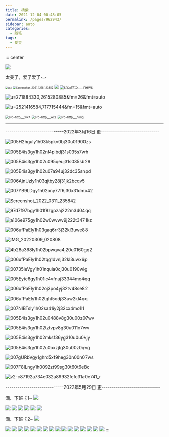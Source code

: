 ```yaml
---
title: 杨紫
date: 2021-12-04 00:48:05
permalink: /pages/962943/
sidebar: auto
categories:
  - 随笔
tags:
  - 爱豆 
---
```


::: center

![](https://gimg2.baidu.com/image_search/src=http%3A%2F%2Fc-ssl.duitang.com%2Fuploads%2Fitem%2F201908%2F18%2F20190818170939_ulcti.thumb.400_0.jpg&refer=http%3A%2F%2Fc-ssl.duitang.com&app=2002&size=f9999,10000&q=a80&n=0&g=0n&fmt=jpeg?sec=1641141900&t=89e5e57f550bd4642b4b13158c77a137)

太美了，爱了爱了-_-

<img src="https://cdn.jsdelivr.net/gh/Ldi123/my-image@master/20211215/abc.475xag3vd1s0.jpg" alt="abc" style="zoom:50%;" />

<img src="https://cdn.jsdelivr.net/gh/Ldi123/my-image@master/杨紫奥宝/Screenshot_2021_1216_123852.flr49fcisg8.png" alt="Screenshot_2021_1216_123852" style="zoom:60%;" />

<img src="https://cdn.jsdelivr.net/gh/Ldi123/my-image@master/%E6%9D%A8%E7%B4%AB%E5%A5%A5%E5%AE%9D/src=http___qqpublic.7l0leleki100.webp" style="zoom:80%;" />



<img src="https://cdn.jsdelivr.net/gh/Ldi123/my-image@master/杨紫奥宝/src=http___inews.kx9kgrj9o00.webp" alt="src=http___inews" style="zoom:80%;" />

![u=271884330,2615280885&fm=26&fmt=auto](https://cdn.jsdelivr.net/gh/Ldi123/my-image@master/杨紫奥宝/u=271884330,2615280885&fm=26&fmt=auto.6asng7519u80.webp)

![u=2521416584,717715444&fm=15&fmt=auto](https://cdn.jsdelivr.net/gh/Ldi123/my-image@master/杨紫奥宝/u=2521416584,717715444&fm=15&fmt=auto.2nva08zrba00.webp)

<img src="https://cdn.jsdelivr.net/gh/Ldi123/my-image@master/杨紫奥宝/src=http___wx4.53pn9s0ufbk0.jpg" alt="src=http___wx4" style="zoom: 67%;" />

<img src="https://cdn.jsdelivr.net/gh/Ldi123/my-image@master/杨紫奥宝/src=http___wx2.3gaikntn6t80.jpg" alt="src=http___wx2" style="zoom:67%;" />

<img src="https://cdn.jsdelivr.net/gh/Ldi123/my-image@master/杨紫奥宝/src=http___nimg.2e9dgnofo91c.jpg" alt="src=http___nimg" style="zoom: 67%;" />

------

-----------------------------2022年3月16日 更-----------------------------

![005H2hguly1h03k5pkv0bj30u01900zs](https://cdn.jsdelivr.net/gh/Ldi123/my-image@master/yz-love/005H2hguly1h03k5pkv0bj30u01900zs.jpg)

![005E4is3gy1h02nf4pibdj31s035s7wh](https://cdn.jsdelivr.net/gh/Ldi123/my-image@master/yz-love/005E4is3gy1h02nf4pibdj31s035s7wh.jpg)

![005E4is3gy1h02u095qeuj31s035sb29](https://cdn.jsdelivr.net/gh/Ldi123/my-image@master/yz-love/005E4is3gy1h02u095qeuj31s035sb29.jpg)

![005E4is3gy1h02u07a94uj32dc35snpd](https://cdn.jsdelivr.net/gh/Ldi123/my-image@master/yz-love/005E4is3gy1h02u07a94uj32dc35snpd.jpg)

![006AjnUzly1h03qjtby28j31jk2bcqv5](https://cdn.jsdelivr.net/gh/Ldi123/my-image@master/yz-love/006AjnUzly1h03qjtby28j31jk2bcqv5.jpg)

![007YB9LDgy1h02ony77f6j30x31dmx42](https://cdn.jsdelivr.net/gh/Ldi123/my-image@master/yz-love/007YB9LDgy1h02ony77f6j30x31dmx42.jpg)

![Screenshot_2022_0311_235842](https://cdn.jsdelivr.net/gh/Ldi123/my-image@master/yz-love/Screenshot_2022_0311_235842.png)

![97d7f97bgy1h01f8zgpzaj222m3404qq](https://cdn.jsdelivr.net/gh/Ldi123/my-image@master/yz-love/97d7f97bgy1h01f8zgpzaj222m3404qq.jpg)

![a106e975gy1h02w0wvwv9j222t3471kz](https://cdn.jsdelivr.net/gh/Ldi123/my-image@master/yz-love/a106e975gy1h02w0wvwv9j222t3471kz.jpg)

![006ufPaEly1h03gaq6rr3j32kl3uwe88](https://cdn.jsdelivr.net/gh/Ldi123/my-image@master/yz-love/006ufPaEly1h03gaq6rr3j32kl3uwe88.jpg)

![IMG_20220309_020808](https://cdn.jsdelivr.net/gh/Ldi123/my-image@master/yz-love/IMG_20220309_020808.jpg)

![4b28a368ly1h02bpwqva4j20u0160gq2](https://cdn.jsdelivr.net/gh/Ldi123/my-image@master/yz-love/4b28a368ly1h02bpwqva4j20u0160gq2.jpg)

![006ufPaEly1h02tqg1dvnj32kl3uwx6p](https://cdn.jsdelivr.net/gh/Ldi123/my-image@master/yz-love/006ufPaEly1h02tqg1dvnj32kl3uwx6p.jpg)

![00735leVgy1h01nquia0cj30u0190wlg](https://cdn.jsdelivr.net/gh/Ldi123/my-image@master/yz-love/00735leVgy1h01nquia0cj30u0190wlg.jpg)

![005Eytc6gy1h01ic4vfnuj33344mo4qq](https://cdn.jsdelivr.net/gh/Ldi123/my-image@master/yz-love/005Eytc6gy1h01ic4vfnuj33344mo4qq.jpg)

![006ufPaEly1h02oj3po4yj32tv48se82](https://cdn.jsdelivr.net/gh/Ldi123/my-image@master/yz-love/006ufPaEly1h02oj3po4yj32tv48se82.jpg)

![006ufPaEly1h02tqht5odj33uw2kl4qq](https://cdn.jsdelivr.net/gh/Ldi123/my-image@master/yz-love/006ufPaEly1h02tqht5odj33uw2kl4qq.jpg)

![007NIBTsly1h02sa41iy2j32cx4mo1l1](https://cdn.jsdelivr.net/gh/Ldi123/my-image@master/yz-love/007NIBTsly1h02sa41iy2j32cx4mo1l1.jpg)

![005E4is3gy1h02u0488v8g30u00z07wv](https://cdn.jsdelivr.net/gh/Ldi123/my-image@master/yz-love/005E4is3gy1h02u0488v8g30u00z07wv.gif)

![005E4is3gy1h02tztvpv8g30u011o7wv](https://cdn.jsdelivr.net/gh/Ldi123/my-image@master/yz-love/005E4is3gy1h02tztvpv8g30u011o7wv.gif)

![005E4is3gy1h02mksf36yg310u0u0kjy](https://cdn.jsdelivr.net/gh/Ldi123/my-image@master/yz-love/005E4is3gy1h02mksf36yg310u0u0kjy.gif)

![005E4is3gy1h02u0bxzjtg30u00z0qvg](https://cdn.jsdelivr.net/gh/Ldi123/my-image@master/yz-love/005E4is3gy1h02u0bxzjtg30u00z0qvg.gif)

![007gURbVgy1ghrd5xf9heg30n00n07ws](https://cdn.jsdelivr.net/gh/Ldi123/my-image@master/yz-love/007gURbVgy1ghrd5xf9heg30n00n07ws.gif)

![007F8ILngy1h0092zt99sg30t60t6e8c](https://cdn.jsdelivr.net/gh/Ldi123/my-image@master/yz-love/007F8ILngy1h0092zt99sg30t60t6e8c.gif)

![v2-c87192a734e032a89932fefc31a0e741_r](https://cdn.jsdelivr.net/gh/Ldi123/my-image@master/yz-love/v2-c87192a734e032a89932fefc31a0e741_r.jpg)



-----------------------------2022年5月29日 更-----------------------------

滴、下班卡1~
<img src="https://wx1.sinaimg.cn/large/001l3UC8gy1h203eyzw9xj60zo1bjn5402.jpg" referrerpolicy="no-referrer" />

<img src="https://wx2.sinaimg.cn/large/001l3UC8gy1h203f0durvj62c03401kx02.jpg" referrerpolicy="no-referrer" />

<img src="https://wx1.sinaimg.cn/large/001l3UC8gy1h203f1fgnsj62c03401kx02.jpg" referrerpolicy="no-referrer" />

<img src="https://wx3.sinaimg.cn/large/001l3UC8gy1h203f2snk8j62c03401kx02.jpg" referrerpolicy="no-referrer" />

<img src="https://wx3.sinaimg.cn/large/001l3UC8gy1h203f3z28jj62c0340quj02.jpg" referrerpolicy="no-referrer" />

<img src="https://wx1.sinaimg.cn/large/001l3UC8gy1h203f55zryj62c03401kx02.jpg" referrerpolicy="no-referrer" />

<img src="https://wx3.sinaimg.cn/mw2000/001l3UC8gy1h23d7pgnwij62eo37kqv602.jpg" referrerpolicy="no-referrer" />

滴、下班卡2~
<img src="https://wx3.sinaimg.cn/large/001l3UC8gy1h2oc8l2m5pj656o2x01ky02.jpg" referrerpolicy="no-referrer" />	

<img src="https://wx2.sinaimg.cn/large/001l3UC8gy1h2oc8nzzd6j64yz2sku0x02.jpg" referrerpolicy="no-referrer" />	

<img src="https://wx1.sinaimg.cn/large/001l3UC8gy1h2oc8qpt6lj62qc4dcx6p02.jpg" referrerpolicy="no-referrer" />	

<img src="https://wx2.sinaimg.cn/large/001l3UC8gy1h2oc98i7lyj62qc4dcu0x02.jpg" referrerpolicy="no-referrer" />	

<img src="https://wx3.sinaimg.cn/large/001l3UC8gy1h2oc9bciaqj62vp4lx7wi02.jpg" referrerpolicy="no-referrer" />	

<img src="https://wx4.sinaimg.cn/large/001l3UC8gy1h2oc9u2yq5j62vp4lx7wi02.jpg" referrerpolicy="no-referrer" />	

<img src="https://wx1.sinaimg.cn/large/001l3UC8gy1h2oc9x3qk9j62qb4db7wi02.jpg" referrerpolicy="no-referrer" />	

<img src="https://wx1.sinaimg.cn/large/001l3UC8gy1h2oca0difhj62ww4dc1ky02.jpg" referrerpolicy="no-referrer" />	

<img src="https://wx3.sinaimg.cn/large/001l3UC8gy1h2oca3f2sij62ww4dchdu02.jpg" referrerpolicy="no-referrer" />	

<img src="https://wx4.sinaimg.cn/large/001l3UC8gy1h2oca5yvpuj62ww4dcu0x02.jpg" referrerpolicy="no-referrer" />	

<img src="https://wx2.sinaimg.cn/large/001l3UC8gy1h2oca8khicj62ww4dcu0x02.jpg" referrerpolicy="no-referrer" />	

<img src="https://wx3.sinaimg.cn/large/001l3UC8gy1h2ocab8f60j62ww3vv4qp02.jpg" referrerpolicy="no-referrer" />	

<img src="https://wx4.sinaimg.cn/large/001l3UC8gy1h2ocadm9pvj62ww3vvb2902.jpg" referrerpolicy="no-referrer" />	

<img src="https://wx2.sinaimg.cn/large/001l3UC8gy1h2ocahxet5j62ww3vv1kx02.jpg" referrerpolicy="no-referrer" />	

<img src="https://wx2.sinaimg.cn/large/001l3UC8gy1h2ocam1wzqj637954enpe02.jpg" referrerpolicy="no-referrer" />	

<img src="https://wx2.sinaimg.cn/large/001l3UC8gy1h2ocan6pfgj62jb3dr7un02.jpg" referrerpolicy="no-referrer" />	

<img src="https://wx2.sinaimg.cn/large/001l3UC8gy1h2ocao9gijj628i3kttr902.jpg" referrerpolicy="no-referrer" />	



<GetImgs/>
:::

